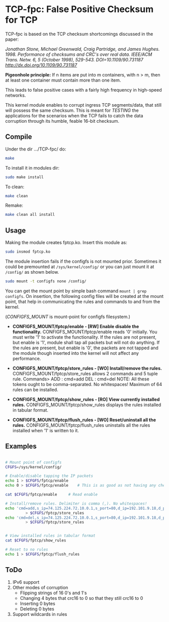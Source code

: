 # TCP-fpc: False Positive Checksum for TCP

TCP-fpc is based on the TCP checksum shortcomings discussed in the paper:

_Jonathan Stone, Michael Greenwald, Craig Partridge, and James Hughes. 1998.
Performance of checksums and CRC's over real data. 
IEEE/ACM Trans. Netw. 6, 5 (October 1998), 529-543. DOI=10.1109/90.731187 
http://dx.doi.org/10.1109/90.731187_

__Pigeonhole principle:__ If n items are put into m containers, with n > m,
then at least one container must contain more than one item.

This leads to false positive cases with a fairly high frequency in high-speed
networks.

This kernel module enables to corrupt ingress TCP segments/data, that still
will possess the same checksum. This is meant for *TESTING* the
applications for the scenarios when the TCP fails to catch the data
corruption through its humble, feable 16-bit checksum.

## Compile

Under the dir .../TCP-fpc/ do:
```bash
make
```
To install it in modules dir:
```bash
sudo make install
```

To clean:
```bash
make clean
```

Remake:
```bash
make clean all install
```

## Usage

Making the module creates fptcp.ko. Insert this module as:
```bash
sudo insmod fptcp.ko
```

The module insertion fails if the configfs is not mounted prior. Sometimes it could be premounted at `/sys/kernel/config/` or you can just mount it at `/config/` as shown below.
```bash
sudo mount -t configfs none /config/
```

You can get the mount point by simple bash command `mount | grep configfs`. On insertion, the following config files will be created at the mount point, that help in communicating the rules and commands to and from the kernel.

\(*CONFIGFS_MOUNT* is mount-point for configfs filesystem.\)

* **CONFIGFS_MOUNT/fptcp/enable   	\- \[RW\] Enable disable the functionality.**
CONFIGFS_MOUNT/fptcp/enable reads '0' initially. You must write '1' to 
activate the functionality. If the rules are not present, but enable is '1', 
module shall tap all packets but will not do anything. If the rules are 
present, but enable is '0', the packets are not tapped and the module though 
inserted into the kernel will not affect any performance.

* **CONFIGFS_MOUNT/fptcp/store_rules  \- \[WO\] Install/remove the rules.**
CONFIGFS_MOUNT/fptcp/store_rules allows 2 commands and 5 tuple rule.
Commands>
    ADD                 : cmd=add
    DEL                 : cmd=del
NOTE:
All these tokens ought to be comma-separated. No whitespaces!
Maximum of 64 rules can be installed.

* **CONFIGFS_MOUNT/fptcp/show_rules   \- \[RO\] View currently installed rules.**
CONFIGFS_MOUNT/fptcp/show_rules displays the rules installed in tabular format.

* **CONFIGFS_MOUNT/fptcp/flush_rules  \- \[WO\] Reset/uninstall all the rules.**
CONFIGFS_MOUNT/fptcp/flush_rules uninstalls all the rules installed when '1' is
written to it.

## Examples
```bash

# Mount point of configfs
CFGFS=/sys/kernel/config/

# Enable/disable tapping the IP packets
echo 1 > $CFGFS/fptcp/enable
echo 0 > $CFGFS/fptcp/enable  	# This is as good as not having any checks in the net flow, even though the module is inserted.

cat $CFGFS/fptcp/enable   	# Read enable

# Install/remove rules. Delimiter is comma (,). No whitespaces!
echo 'cmd=add,s_ip=74.125.224.72.10.0.1,s_port=80,d_ip=192.101.9.18,d_port=80827,perc=50' \
		 > $CFGFS/fptcp/store_rules
echo 'cmd=del,s_ip=74.125.224.72.10.0.1,s_port=80,d_ip=192.101.9.18,d_port=80827,perc=50' \
		 > $CFGFS/fptcp/store_rules


# View installed rules in tabular format
cat $CFGFS/fptcp/show_rules

# Reset to no rules
echo 1 > $CFGFS/fptcp/flush_rules

```

## ToDo

1. IPv6 support
2. Other modes of corruption
	* Flipping strings of 16 0's and 1's
	* Changing 4 bytes that crc16 to 0 so that they still crc16 to 0
	* Inserting 0 bytes
	* Deleting 0 bytes
3. Support wildcards in rules
